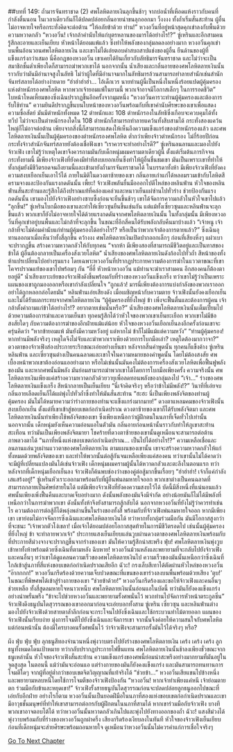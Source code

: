 ##บทที่ 149: ถ้ำมารจันทราชาด (2)
ศพโลหิตลายเงินลุกขึ้นช้าๆ จากบ่อน้ำที่เหือดแห้งราวกับคนที่กำลังตื่นนอน ในเวลาเดียวกันก็ได้ปลดปล่อยกลิ่นอายน่าขนลุกออกมา
วิ้งงงง
ทั้งถ้ำเริ่มสั่นสะท้าน ผู้อื่นไม่อาจหายใจหรือกระทั่งคิดจะต่อต้าน
“ให้อภัยข้าด้วย ท่าน!”
หวงอวิ๋นที่อยู่หน้าสุดคุกเข่าลงกับพื้นด้วยความหวาดกลัว
“หวงอวิ๋น! เจ้ากล้าคำนับให้แก่บุตรหลานของมารได้อย่างไร!?”
ซู่เหรินและอีกสามคนรู้สึกละอายและเย็นเยียบ
หัวหน้าได้ยอมแพ้แล้ว ซึ่งทำให้พลังของกลุ่มลดลงอย่างมาก
หวงอวิ๋นคุกเข่าบนพื้นอ้อนวอนศพโลหิตลายเงิน และเขาไม่ได้เอ่ยตอบคำสบถสาปแช่งของผู้อื่น
ยืนด้านของผู้ที่แข็งแกร่งกว่าเสมอ นี่คือกฎของหวงอวิ๋น
เขาเคยได้ยินเกี่ยวกับลัทธิมารจันทราชาด และไม่ว่าจะเป็นสมาชิกชั้นต่ำเพียงใดก็สามารถฆ่าพวกเขาได้ นอกจากนั้น น้ำเสียงและกลิ่นอายของศพโลหิตลายเงินนั้นราวกับว่ามันมีอำนาจสูงในลัทธิ ไม่ว่าผู้ใดที่มีอำนาจมากในลัทธิมารล้วนสามารถทำลายสำนักเช่นสำนักจันทร์สลายได้อย่างง่ายดาย
“ฮ่าฮ่าฮ่าฮ่า... ไอ้เด็กเวร นายท่านผู้นี้เป็นหนึ่งในหนึ่งร้อยแปดผู้คุ้มครองแห่งตำหนักรองศพโลหิต หากพวกเจ้ายอมแพ้ในยามนี้ พวกเจ้าอาจมีโอกาสเล็กๆ ในการรอดชีวิต”
ใบหน้าโหดเหี้ยมของซิ่งเฉินปรากฏขึ้นอีกครั้งจากมุมหนึ่ง
“หวงอวิ๋นคารวะท่านผู้คุ้มครองและต้องการรับใช้ท่าน”
ความยินดีปรากฏขึ้นบนใบหน้าของหวงอวิ๋นพร้อมกับที่เขาคำนับศีรษะของเขาเพื่อแสดงความซื่อสัตย์ มันมีตำหนักทั้งหมด 12 ตำหนักและ 108 ตำหนักรองในลัทธิซึ่งเกือบจะควบคุมได้ทั้งทวีป
ไม่ว่าจะเป็นตำหนักรองใดใน 108 ตำหนักก็สามารถทำลายแคว้นทั้งสิบสามได้ กระทั่งสองแคว้นใหญ่ก็ไม่อาจต่อต้าน เพียงจากสิ่งนี้ก็สามารถแสดงให้เห็นถึงความแข็งแกร่งของตำหนักรองแล้ว
และศพโลหิตลายเงินนั้นเป็นผู้คุ้มครองของตำหนักรองศพโลหิต ต่ำกว่าเพียงจ้าวตำหนักรอง ไม่กี่ร้อยปีก่อน กระทั่งจ้าวสำนักจันทร์สลายยังต้องเชื่อฟังเขา
“เราควรจะทำอย่างไรดี?”
ซู่เหรินลนลานและมองไปยังจ้าวเฟิง เขาไม่รู้ว่าเหตุใดเขาจึงควรถามมันกับเด็กหนุ่มผมครามตาเดียวผู้นี้
ตั้งแต่เริ่มต้นภารกิจจนกระทั่งยามนี้ มีเพียงจ้าวเฟิงที่ยังคงมีท่าทีสงบเยอกเย็นซึ่งทำให้ผู้อื่นชื่นชมเขา มันเป็นเพราะเขาที่ทำให้ทั้งกลุ่มยังมีชีวิตรอดจนถึงยามนี้และเข้ามายังถ้ำมารจันทราชาดได้
ในบรรดาทั้งห้า มีเพียงจ้าวเฟิงที่ยังคงความสงบเยือกเย็นเอาไว้ได้
ภายในมิติในดวงตาซ้ายของเขา
กลิ่นอายเก่าแก่ได้หลอมรวมเข้ากับโลหิตสีครามจางและป้องกันแรงกดดันนั้น
เพี้ยะ!
จ้าวเฟิงพลันยื่นมือออกไปตีไหล่ของหลินฟ่าน
หัวใจของหลินฟ่านสั่นสะท้านและรู้สึกได้ถึงปราณแท้ที่คล่องแคล่วและหนาวเย็นแผ่ซ่านไปทั่วร่าง ช่วยป้องกันแรงกดดันนั้น เขามองไปยังจ้าวเฟิงอย่างซาบซึ้งก่อนจะยืนขึ้นช้าๆ เขาได้จัดการความกลัวในหัวใจเขาไปแล้ว
“ลุกขึ้น!”
ซู่เหรินโบกมือของเขาและทำให้เซี่ยวซุนยืนขึ้นเช่นกัน แต่แม้ทั้งเซี่ยวซุนและหลินฟ่านจะลุกขึ้นแล้ว พวกเขาก็ยังไม่อาจหายใจได้ด้วยแรงกดดันจากศพโลหิตลายเงินนั้น
ในทั้งกลุ่มนั้น มีเพียงหวงอวิ๋นที่คุกเข่าอยู่บนพื้นและไม่กล้าที่จะลุกขึ้น ในขณะที่อีกสี่คนได้รับพลังกลับคืนมาบ้างแล้ว
“เจ้าหนู เจ้ากล้าที่จะไม่ค้อมคำนับแก่ท่านผู้คุ้มครองได้อย่างไร!? หรือเป็นว่าพวกเจ้าต้องการตายแล้ว?” ซิ่งเฉินอุทานออกมาเมื่อเห็นว่าทั้งสี่ลุกขึ้น
คว้างงง
ศพโลหิตลายเงินเปิดปากออกเล็กๆ ก่อนที่เสียงหึ่งๆ แผ่วเบาจะปรากฏขึ้น สร้างความหวาดกลัวให้กับทุกคน
“จากห้า มีเพียงสองที่สามารถมีชีวิตอยู่และเป็นทาสของข้าได้ ผู้อื่นต้องกลายเป็นเครื่องสังเวยโลหิต” น้ำเสียงของศพโลหิตลายเงินดังก้องไปทั่วถ้ำ สีหน้าของทั้งห้าแปรเปลี่ยนไปอย่างรุนแรง
โดยเฉพาะหวงอวิ๋นที่ปรากฏประกายความต้องการฆ่าในแววตาขณะที่เขาโคจรปราณแท้ของเขาไปพร้อมๆ กัน
“ฮี่ฮี่ หัวหน้าหวงอวิ๋น แม้ท่านจะฆ่าเราสามคน อีกสองคนก็ต้องตายอยู่ดี”
น้ำเสียงเยาะเย้ยของจ้าวเฟิงดังขึ้นพร้อมกับที่ร่างของหวงอวิ๋นแข็งเกร็ง ทว่าเขาไม่รู้ว่าเป็นเพราะแผนของเขาถูกมองออกหรือเขากำลังเปลี่ยนใจ
“ถูกแล้ว! มารนี่เพียงต้องการแบ่งกำลังของพวกเราออก อย่าได้ถูกหลอกล่อโดยมัน” หลินฟ่านเอ่ยเสียงดัง
เมื่อเผชิญหน้ากับความตาย จ้าวเฟิงนั้นยังคงเยือกเย็นและไม่ได้รับผลกระทบจากศพโลหิตลายเงิน
“ผู้คุ้มครองที่ยิ่งใหญ่ ข้า เพิ่งจะฟื้นตื่นและต้องการผู้คน เจ้ากล้าตั้งคำถามแก่ข้าได้อย่างไร!? อยากตายเช่นนั้นหรือ?” น้ำเสียงของศพโลหิตลายเงินนั้นเต็มเปี่ยมไปด้วยความต้องการฆ่าและความเย็นชา
ทุกคนรู้สึกได้ว่าหัวใจของพวกเขาเย็นยะเยือก พวกเขาไม่มีข้อสงสัยใดๆ กับความต้องการฆ่าของอีกฝ่ายแม้แต่น้อย
หัวใจของหวงอวิ๋นเยือกเย็นลงอีกครั้งก่อนเขาจะครุ่นคิดว่า
“หากข้ายอมแพ้ มันยังมีความหวังอยู่ แต่หากไม่ ข้าก็ไม่มีแม้แต่ความหวัง”
“ท่านผู้คุ้มครอง! หากท่านมีพลังจริงๆ เหตุใดจึงไม่จับและฆ่าพวกเราเพียงด้วยการโบกมือเล่า? เหตุใดต้องมากวาจา?” ดวงตาของจ้าวเฟิงส่องประกายระริกขณะเอ่ยอย่างเย็นชา
หลังจากสิ้นคำพูดนั้น ทุกคนก็แข็งค้าง ซู่เหริน หลินฟ่าน และเซี่ยวซุนต่างเป็นคนฉลาดและเขาใจในความหมายของคำพูดนั้น
โดยไม่ต้องสงสัย ศพเบื้องหน้าพวกเขาต้องอ่อนแออย่างมาก หรือไม่เช่นนั้นมันคงไม่ต้องการเครื่องสังเวยโลหิตเพื่อฟื้นฟูพลังของมัน และหากศพนั้นมีพลัง มันย่อมสามารถฆ่าพวกเขาได้โดยการโบกมือเพียงครั้ง
ความจริงนั้น ศพโลหิตลายเงินเพียงแค่สร้างความหวาดกลัวด้วยวายุเพื่อลดทอนพลังของกลุ่มลงไป
“เจ้า...”
ร่างของศพโลหิตลายเงินแข็งเกร็ง สีหน้ากลายเป็นเย็นเยียบ
“นี่เจ้าคิดจริงๆ หรือว่าข้าไม่มีพลัง!?”
วินาทีที่เอ่ยจบ กลิ่นอายเลือดเย็นก็ได้แผ่พุ่งไปทั่วถ้ำซึ่งทำให้มันสั่นสะท้าน
“ฮะฮะ นี่เป็นเพียงพลังจิตของท่านผู้คุ้มครอง มันไม่ได้หมายความว่าร่างกายของท่านจะแข็งแกร่งมากมาย!”
ดวงตาแหลมคมของจ้าวเฟิงนั้นสงบเยือกเย็น ตั้งแต่ที่เขาเข้าสู่ขอบเขตก่อกำเนิดปราณ ดวงตาซ้ายของเขาก็ได้รับพลังจิตมา และศพโลหิตลายเงินนั้นทำเพียงใช้พลังจิตของเขา ซึ่งเพียงเหนือกว่าผู้ฝึกตนในนภาที่เจ็ดทั่วไปเท่านั้น นอกจากนั้น เด็กหนุ่มยังเห็นความอ่อนแอในตัวมัน
กลิ่นอายก่อนหน้านั้นราวกับทำให้ภูเขาสะท้านสะเทือน ทว่ามันเป็นเพียงพลังจิตมายา โชคร้ายที่ดวงตาซ้ายของเขานั้นดูเหมือนจะสามารถต่อต้านภาพลวงตาได้
“นภาที่หนึ่งแห่งขอบเขตก่อกำเนิดปราณ... เป็นไปได้อย่างไร!?”
ความเหลือเชื่อและลนลานแล่นวูบผ่านแววตาของศพโลหิตลายเงิน
ตามแผนของเขานั้น เขาจะสร้างความหวาดกลัวให้แก่ทั้งหมดด้วยพลังจิตของเขา และทำให้พวกนั้นต่อสู้กันจนเหลือเพียงแค่สองคน
ทว่าเขานั้นไม่ได้คาดว่าจะมีผู้ที่เปลี่ยนแปลงมันได้เช่นจ้าวเฟิง
เด็กหนุ่มผมครามผู้นั้นได้หวาดกลัวและตะลึงในตอนแรก ทว่าหลังจากที่เด็กหนุ่มเยือกเย็นลง จ้าวเฟิงก็ค้นพบช่องว่างของคู่ต่อสู้มากขึ้นเรื่อยๆ
“ฮ่าฮ่าฮ่า! เจ้าก็แค่กำลังเสแสร้งอยู่!”
ซู่เหรินหัวเราะออกมาพร้อมกับที่ผู้อื่นพ่นลมหายใจออก
พวกเขาต่างเป็นคนฉลาดที่สามารถกลายเป็นศิษย์สายในได้ แต่มีเพียงจ้าวเฟิงที่ยังคงความสงบไว้ได้
บัดนี้มีสิ่งหนึ่งที่แน่นอนแล้ว ศพนั้นเพียงเพิ่งฟื้นคืนและบาดเจ็บอย่างมาก ดังนั้นพลังของมันจึงมีจำกัด
อย่างน้อยมันก็ไม่ได้มีพลังที่เหนือกว่าในการฆ่าพวกเขา ดังนั้นทั้งห้าจึงยังสามารถสู้กลับได้ นอกจากหวงอวิ๋นที่ยังไม่รู้ว่าควรทำเช่นไร ความต้องการต่อสู้ก็ได้พลุ่งพล่านขึ้นในร่างของทั้งสี่ พร้อมกับที่จ้าวเฟิงพ่นลมหายใจออก
หากมีเพียงเขา เขาย่อมไม่อาจจัดการซิ่งเฉินและศพโลหิตลายเงินได้ ทว่าหากทั้งกลุ่มร่วมมือกัน มันมีโอกาสสูงกว่าที่จะชนะ
“เจ้าพวกตัวโง่เขลา! เมื่อเจ้าได้ยอมปล่อยโอกาสสุดท้ายในการมีชีวิตรอดไป เช่นนั้นผู้คุ้มครองที่ยิ่งใหญ่ ข้า จะทำลายพวกเจ้า”
ประกายแสงเย็นเยียบแล่นวูบผ่านดวงตาของศพโลหิตลายเงินพร้อมกับที่ประกายสีม่วงจางจะปรากฏขึ้นจากร่างของเขา มันให้ความรู้สึกน่าสะพรึง
ฟุ่บ!
ศพโลหิตลายเงินพุ่งวูบเข้าหาทั้งห้าพร้อมด้วยซิ่งเฉินที่ตามหลัง
ฉิบหาย!
หวงอวิ๋นม้วนหลังและพยายามที่จะกลับไปยังจ้าวเฟิงและคนอื่นๆ ทว่าเขาได้ดูแคลนความเร็วของศพโลหิตลายเงินไป ความเร็วของมันนั้นเหนือกว่าซิ่งเฉินที่ใกล้เข้าสู่นภาที่สี่แห่งขอบเขตก่อกำเนิดปราณเสียอีก
ฉัวะ!
กรงเล็บสีเทาได้ตัดผ่านหัวไหล่ของหวงอวิ๋น
“อ๊ากกกก!”
หวงอวิ๋นกรีดร้องด้วยความเจ็บปวดขณะที่แขนของเขาร่วงลงบนพื้นพร้อมด้วยเสียง ‘ตุบ!’ ในขณะที่พิษศพได้เข้าสู่ร่างกายของเขา
“ช่วยข้าด้วย!” หวงอวิ๋นกรีดร้องและขอให้จ้าวเฟิงและคนอื่นๆ ช่วยเหลือ
ทั้งสี่สูดลมหายใจหนาวเหน็บ ศพโลหิตลายเงินนั้นอ่อนแอในบัดนี้ ทว่ามันก็ยังคงแข็งแกร่งอย่างน่าพรั่นพรึง
“ข้าจะไปช่วยหวงอวิ๋นและพยายามรั้งศพนั่นไว้ พวกท่านไปจัดการหัวหน้าตระกูลซิ่น” จ้าวเฟิงดึงธนูบันไดสุวรรณของเขาออกมาก่อนจะเอ่ยบอกทั้งสาม
ซู่เหริน เซี่ยวซุน และหลินฟ่านต่างมองไปยังจ้าวเฟิงด้วยสายตาล้ำลึกก่อนจะกระโจนไปยังซิ่งเฉินและใช้กระบวนท่าไม้ตายออก
แผนของจ้าวเฟิงนั้นเรียบง่าย มุ่งการโจมตีไปยังซิ่งเฉินและจัดการเขา จากนั้นจึงค่อยให้ความสนใจกับศพโลหิต
แต่ก่อนหน้านั้น ต้องมีใครบางคนรั้งศพนั้นไว้ ว่าจ้าวเฟิงจะสามารถรั้งมันไว้ได้จริงๆ หรือ?

ผึง ฟุ่บ ฟุ่บ ฟุ่บ
ลุกธนูสีทองจำนวนหนึ่งพุ่งวาบตรงไปยังร่างของศพโลหิตลายเงิน
เคร้ง เคร้ง เคร้ง
ลูกธนูทั้งหมดโดนเป้าหมาย ทว่ากลับปรากฏประกายไฟขึ้นแทน ศพโลหิตลายเงินนั้นช้าลงเพียงชั่วขณะจากธนูเหล่านั้น
หัวใจของจ้าวเฟิงสั่นสะท้าน ความแข็งแกร่งของศพนี้ย่อมน่าสะพรึงอย่างมากยามที่มันอยู่ในจุดสูงสุด ในตอนนี้ แม้ว่ามันจะอ่อนแอ แต่ร่างกายของมันก็ยังคงแข็งแกร่ง และมันสามารถทนทานการโจมตีใดๆ จากผู้ที่อยู่ต่ำกว่าขอบเขตจิตวิญญาณที่แท้จริงได้
“ช่วยข้า...”
หวงอวิ๋นเสียแขนไปข้างหนึ่งและพยายามหลบหนีโดยใช้การโจมตีของจ้าวเฟิงป้องกัน
“หวงอวิ๋น! หากเจ้าทำเพียงแค่หนี เจ้าย่อมตายตก ร่วมมือกับข้าและหยุดเขา!”
จ้าวเฟิงรั้งสายธนูบันไดสุวรรณก่อนจะปลดปล่อยลูกธนูออกไปขณะที่เอ่ยกับอีกฝ่าย
อย่างไรก็ตาม หวงอวิ๋นนั้นเป็นยอดฝีมือในนภาที่สองแห่งขอบเขตก่อกำเนิดปราณและเขามีอาวุธชั้นมนุษย์ที่ทำให้เขาสามารถต่อกรกับผู้ฝึกตนในนภาที่สามได้ หากเขาร่วมมือกับจ้าวเฟิง บางทีพวกเขาอาจตอบโต้ได้ ทว่าหวงอวิ๋นนั้นหวาดกลัวเกินไปและพุ่งไปยังทางออกของถ้ำ
ฉัวะ!
แสงสีม่วงได้พุ่งวาบพร้อมกับที่ร่างของหวงอวิ๋นถูกผ่าครึ่ง เสียงกรีดร้องเงียบลงในทันที
หัวใจของจ้าวเฟิงเย็นเยียบก่อนที่เด็กหนุ่มจะส่ายศีรษะพร้อมถอนหายใจ ดูเหมือนว่าหวงอวิ๋นนั้นไม่ควรค่าแก่การเชื่อใจจริงๆ



[Go To Next Chapter]( ./150.md)
